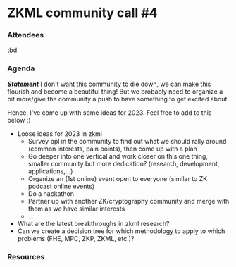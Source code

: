# ZKML community call #4 

### Attendees

tbd

### Agenda
***Statement***
I don't want this community to die down, we can make this flourish and become a beautiful thing! But we probably need to organize a bit more/give the community a push to have something to get excited about.

Hence, I've come up with some ideas for 2023. Feel free to add to this below :)

- Loose ideas for 2023 in zkml 
    - Survey ppl in the community to find out what we should rally around (common interests, pain points), then come up with a plan
    - Go deeper into one vertical and work closer on this one thing, smaller community but more dedication? (research, development, applications,...)
    - Organize an (1st online) event open to everyone (similar to ZK podcast online events)
    - Do a hackathon
    - Partner up with another ZK/cryptography community and merge with them as we have similar interests
    - ...
- What are the latest breakthroughs in zkml research?
- Can we create a decision tree for which methodology to apply to which problems (FHE, MPC, ZKP, ZKML, etc.)?

### Resources
